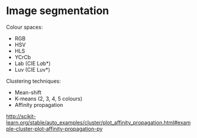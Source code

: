 # Image segmentation

Colour spaces:

- RGB
- HSV
- HLS
- YCrCb
- Lab (CIE L*a*b*)
- Luv (CIE L*u*v*)


Clustering techniques:

- Mean-shift
- K-means (2, 3, 4, 5 colours)
- Affinity propagation


http://scikit-learn.org/stable/auto_examples/cluster/plot_affinity_propagation.html#example-cluster-plot-affinity-propagation-py

